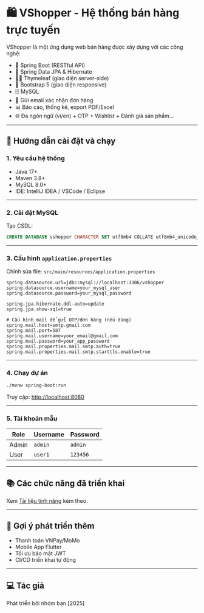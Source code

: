 
# 🛍️ VShopper - Hệ thống bán hàng trực tuyến

VShopper là một ứng dụng web bán hàng được xây dựng với các công nghệ:
- 🔧 Spring Boot (RESTful API)
- 💾 Spring Data JPA & Hibernate
- 🧑‍💻 Thymeleaf (giao diện server-side)
- 🎨 Bootstrap 5 (giao diện responsive)
- 🗄️ MySQL
- 📧 Gửi email xác nhận đơn hàng
- 📊 Báo cáo, thống kê, export PDF/Excel
- 🌐 Đa ngôn ngữ (vi/en) + OTP + Wishlist + Đánh giá sản phẩm...

---

## 🚀 Hướng dẫn cài đặt và chạy

### 1. Yêu cầu hệ thống

- Java 17+
- Maven 3.8+
- MySQL 8.0+
- IDE: IntelliJ IDEA / VSCode / Eclipse

---

### 2. Cài đặt MySQL

Tạo CSDL:

```sql
CREATE DATABASE vshopper CHARACTER SET utf8mb4 COLLATE utf8mb4_unicode_ci;
```

---

### 3. Cấu hình `application.properties`

Chỉnh sửa file: `src/main/resources/application.properties`

```properties
spring.datasource.url=jdbc:mysql://localhost:3306/vshopper
spring.datasource.username=your_mysql_user
spring.datasource.password=your_mysql_password

spring.jpa.hibernate.ddl-auto=update
spring.jpa.show-sql=true

# Cấu hình mail để gửi OTP/đơn hàng (nếu dùng)
spring.mail.host=smtp.gmail.com
spring.mail.port=587
spring.mail.username=your_email@gmail.com
spring.mail.password=your_app_password
spring.mail.properties.mail.smtp.auth=true
spring.mail.properties.mail.smtp.starttls.enable=true
```

---

### 4. Chạy dự án

```bash
./mvnw spring-boot:run
```

Truy cập: [http://localhost:8080](http://localhost:8080)

---

### 5. Tài khoản mẫu

| Role | Username | Password |
|------|----------|----------|
| Admin | `admin` | `admin` |
| User  | `user1` | `123456` |

---

## 📚 Các chức năng đã triển khai

Xem [Tài liệu tính năng](vshopper_feature_summary.md) kèm theo.

---

## 🧠 Gợi ý phát triển thêm

- Thanh toán VNPay/MoMo
- Mobile App Flutter
- Tối ưu bảo mật JWT
- CI/CD triển khai tự động

---

## 💻 Tác giả

Phát triển bởi nhóm bạn [2025]
